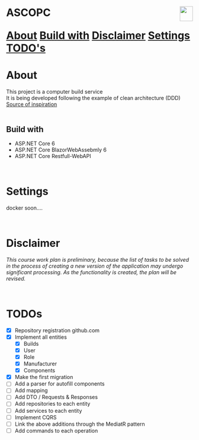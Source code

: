 <h1  align="left"><p><strong>ASCOPC</strong>
 <img align="right" src="https://lh3.googleusercontent.com/pw/AM-JKLXeR7TQRtQPvfx4s-h7sJSg3GUYt9AkOYCEi2vcZTneC3x7ye_z3wHO_BV2VUggnsCbuz-9yKYOoMQaW6NyX9NC1sgJdvQKbQ3Ojis1SS2rameaymJ64SdqX406-Q6_HkNspHXmOAWetj65POzitEgG=w500-h600-no?authuser=0" width="35" height="40">

<br>

 [About](#about) &#09; [Build with](#build-with) &#09; [Disclaimer](#disclaimer)
&#09; [Settings](#settings)
&#09; [TODO's](#todos)

# About
This project is a computer build service <br>
It is being developed following the example of clean architecture (DDD) <br>
[Source of inspiration](https://github.com/aspnetcorehero/Boilerplate)
<br>
<br>

## Build with

* ASP.NET Core 6 
* ASP.NET Core BlazorWebAssebmly 6 
* ASP.NET Core Restfull-WebAPI 
<p>
<br>

# Settings
docker soon....
<p>
<br>

# Disclaimer
*This course work plan is preliminary, because the list of tasks to be solved in the process of creating a new version of the application may undergo significant processing. As the functionality is created, the plan will be revised.*
<p>
<br>

# TODOs
* [x] Repository registration github.com
* [x] Implement all entities
    * [x] Builds 
    * [x] User
    * [x] Role
    * [x] Manufacturer
    * [x] Components  
* [x] Make the first migration
* [ ] Add a parser for autofill components
* [ ] Add mapping
* [ ] Add DTO / Requests & Responses
* [ ] Add repositories to each entity
* [ ] Add services to each entity
* [ ] Implement CQRS
* [ ] Link the above additions through the MediatR pattern
* [ ] Add commands to each operation